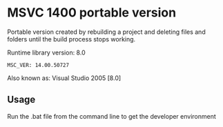 # MSVC 1400 portable version
Portable version created by rebuilding a project and deleting files and folders until the build process stops working.

Runtime library version: 8.0

```raw
MSC_VER: 14.00.50727
```

Also known as: Visual Studio 2005 [8.0]

## Usage
Run the .bat file from the command line to get the developer environment
